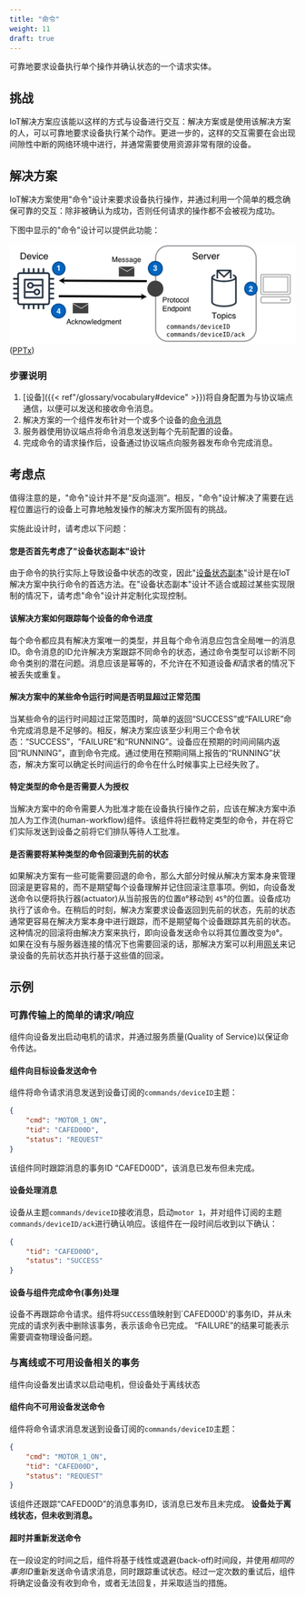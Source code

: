 ```yaml
---
title: "命令"
weight: 11
draft: true
---
```

<!-- {{< synopsis-command >}}
-->

可靠地要求设备执行单个操作并确认状态的一个请求实体。
<!--more-->

## 挑战

IoT解决方案应该能以这样的方式与设备进行交互：解决方案或是使用该解决方案的人，可以可靠地要求设备执行某个动作。更进一步的，这样的交互需要在会出现间隙性中断的网络环境中进行，并通常需要使用资源非常有限的设备。

## 解决方案

IoT解决方案使用"命令"设计来要求设备执行操作，并通过利用一个简单的概念确保可靠的交互：除非被确认为成功，否则任何请求的操作都不会被视为成功。

下图中显示的"命令"设计可以提供此功能：

![Command Design](command.png) 
([PPTx](atlas-command.pptx))

### 步骤说明
1. [设备]({{< ref"/glossary/vocabulary#device" >}})将自身配置为与协议端点通信，以便可以发送和接收命令消息。
2. 解决方案的一个组件发布针对一个或多个设备的[命令消息]({{<ref"/glossary/vocabulary#command-message">}})
3. 服务器使用协议端点将命令消息发送到每个先前配置的设备。
4. 完成命令的请求操作后，设备通过协议端点向服务器发布命令完成消息。


## 考虑点
值得注意的是，"命令"设计并不是“反向遥测”。相反，"命令"设计解决了需要在远程位置运行的设备上可靠地触发操作的解决方案所固有的挑战。

实施此设计时，请考虑以下问题：

#### 您是否首先考虑了"设备状态副本"设计

由于命令的执行实际上导致设备中状态的改变，因此"[设备状态副本](/designs/device_state_replica/)"设计是在IoT解决方案中执行命令的首选方法。在"设备状态副本"设计不适合或超过某些实现限制的情况下，请考虑"命令"设计并定制化实现控制。

#### 该解决方案如何跟踪每个设备的命令进度

每个命令都应具有解决方案唯一的类型，并且每个命令消息应包含全局唯一的消息ID。命令消息的ID允许解决方案跟踪不同命令的状态，通过命令类型可以诊断不同命令类别的潜在问题。消息应该是幂等的，不允许在不知道设备*和*请求者的情况下被丢失或重复。

#### 解决方案中的某些命令运行时间是否明显超过正常范围

当某些命令的运行时间超过正常范围时，简单的返回“SUCCESS”或“FAILURE”命令完成消息是不足够的。相反，解决方案应该至少利用三个命令状态：“SUCCESS”，“FAILURE”和“RUNNING”。设备应在预期的时间间隔内返回“RUNNING”，直到命令完成。通过使用在预期间隔上报告的“RUNNING”状态，解决方案可以确定长时间运行的命令在什么时候事实上已经失败了。

#### 特定类型的命令是否需要人为授权

当解决方案中的命令需要人为批准才能在设备执行操作之前，应该在解决方案中添加人为工作流(human-workflow)组件。该组件将拦截特定类型的命令，并在将它们实际发送到设备之前将它们排队等待人工批准。

#### 是否需要将某种类型的命令回滚到先前的状态
如果解决方案有一些可能需要回退的命令，那么大部分时候从解决方案本身来管理回滚是更容易的，而不是期望每个设备理解并记住回滚注意事项。例如，向设备发送命令以便将执行器(actuator)从当前报告的位置`0`&#176;移动到 `45`&#176;的位置。设备成功执行了该命令。在稍后的时刻，解决方案要求设备返回到先前的状态，先前的状态通常更容易在解决方案本身中进行跟踪，而不是期望每个设备跟踪其先前的状态。这种情况的回滚将由解决方案来执行，即向设备发送命令以将其位置改变为`0`&#176;。
如果在没有与服务器连接的情况下也需要回滚的话，那解决方案可以利用[网关]({{<ref"/designs/gateway">}})来记录设备的先前状态并执行基于这些值的回滚。

## 示例

### 可靠传输上的简单的请求/响应
组件向设备发出启动电机的请求，并通过服务质量(Quality of Service)以保证命令传达。

#### 组件向目标设备发送命令

组件将命令请求消息发送到设备订阅的`commands/deviceID`主题：

```json
{
    "cmd": "MOTOR_1_ON",
    "tid": "CAFED00D",
    "status": "REQUEST"
}
```

该组件同时跟踪消息的事务ID “CAFED00D”，该消息已发布但未完成。

#### 设备处理消息

设备从主题`commands/deviceID`接收消息，启动`motor 1`，并对组件订阅的主题`commands/deviceID/ack`进行确认响应。该组件在一段时间后收到以下确认：

```json
{
    "tid": "CAFED00D",
    "status": "SUCCESS"
}
```
#### 设备与组件完成命令(事务)处理

设备不再跟踪命令请求。组件将`SUCCESS`值映射到`CAFED00D'的事务ID，并从未完成的请求列表中删除该事务，表示该命令已完成。 “FAILURE”的结果可能表示需要调查物理设备问题。

### 与离线或不可用设备相关的事务

组件向设备发出请求以启动电机，但设备处于离线状态

#### 组件向不可用设备发送命令

组件将命令请求消息发送到设备订阅的`commands/deviceID`主题：

```json
{
    "cmd": "MOTOR_1_ON",
    "tid": "CAFED00D",
    "status": "REQUEST"
}
```

该组件还跟踪“CAFED00D”的消息事务ID，该消息已发布且未完成。 **设备处于离线状态，但未收到消息。**

#### 超时并重新发送命令

在一段设定的时间之后，组件将基于线性或退避(back-off)时间段，并使用*相同的事务ID*重新发送命令请求消息，同时跟踪重试状态。经过一定次数的重试后，组件将确定设备没有收到命令，或者无法回复，并采取适当的措施。
